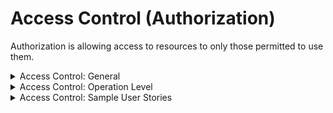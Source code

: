 # Access Control (Authorization)

Authorization is allowing access to resources to only those permitted to use them. 

<details>
  <summary>
    Access Control: General
  </summary>
  
  * Ensure that users accessing resources hold valid credentials to do so.
  * Associate users with a well-defined set of roles and privileges.
  * Protect role and permission metadata from replay or tampering.
  * Enforce access control rules on a trusted service layer.
  * Ensure users can only access resources for which they possess specific authorization.
  * Deny access by default; start new users with no access.
  * Ensure that all user and data attributes and policy information used by access controls cannot be manipulated by users 
  unless specifically authorized.
  * Verify that access controls fail securely, including when an exception occurs.
  * Use MFA at least for administrative interfaces.
  * Disable directory browsing ability.
  * Disable viewing of directory/file metadata.
  * Enforce additional authorization for lower value systems (e.g. step-up or adaptive authorization).
  * Enforce separation of duties for high-value functionality.
</details>

<details>
  <summary>
    Access Control: Operation Level
  </summary>
  
  * Protect sensitive data and APIs against direct object attacks
  * Use a strong anti-CSRF mechanism (preferably built into the framework) to protect authenticated functionality.
</details>

<details>
  <summary>
    Access Control: Sample User Stories
  </summary>
  
  * As a user, I want the application to have access controls in place to ensure I can only access what I need to through least privilege principals.
  * As a user, I want any APIs to be protected against direct attacks.
  * As a user, I want the application's administrative features to have multi-factor authentication.
</details>

